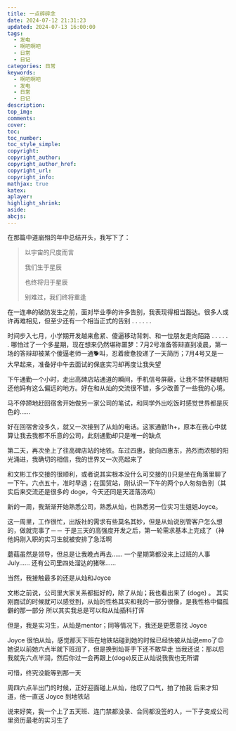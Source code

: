 ```yaml
---
title: 一点碎碎念
date: 2024-07-12 21:31:23
updated: 2024-07-13 16:00:00
tags:
  - 发电
  - 啊吧啊吧
  - 日常
  - 日记
categories: 日常
keywords:
  - 啊吧啊吧
  - 发电
  - 日常
  - 日记
description: 
top_img:
comments:
cover:
toc:
toc_number:
toc_style_simple:
copyright:
copyright_author:
copyright_author_href:
copyright_url:
copyright_info:
mathjax: true
katex:
aplayer:
highlight_shrink:
aside:
abcjs:
---
```


在那篇中道崩殂的年中总结开头，我写下了：

> 以宇宙的尺度而言
>
> 我们生于星辰
>
> 也终将归于星辰
>
> 别难过，我们终将重逢

在一连串的破防发生之前，面对毕业季的许多告别，我表现得相当豁达。很多人或许再难相见，但至少还有一个相当正式的告别 . . . . . . 

时间步入七月，小学期开发越来愈紧、傻逼移动背刺、和一位朋友走向陌路 . . . . . . 哪怕过了一个多星期，现在想来仍然堪称噩梦：7月2号准备答辩直到凌晨，第一场的答辩却被某个傻逼老师一通🐕叫，忍着疲惫投递了一天简历；7月4号又是一大早起来，准备好中午去面试的保底实习却再度让我失望

下午通勤一个小时，走出高碑店站通道的瞬间，手机信号屏蔽，让我不禁怀疑朝阳还他妈有这么偏远的地方。好在和从灿的交流很不错，多少改善了一些我的心境。

马不停蹄地赶回宿舍开始做另一家公司的笔试，和同学外出吃饭时感觉世界都是灰色的......

好在回宿舍没多久，就又一次接到了从灿的电话。这家通勤1h+，原本在我心中就算让我去我都不乐意的公司，此刻通勤却只是唯一的缺点

第二天，再次坐上了往高碑店站的地铁。车过四惠，驶向四惠东，热烈而浓郁的阳光涌进，我确切的相信，我的世界又一次亮起来了

和文彬工作交接的很顺利，或者说其实根本没什么可交接的()只是坐在角落里聊了一下午。六点五十，准时早退；在国贸站，刚认识一下午的两个p人匆匆告别（其实后来交流还是很多的 doge，今天还同是天涯落汤鸡）

新的一周，我渐渐开始熟悉公司，熟悉从灿，也熟悉另一位实习生姐姐Joyce。

这一周里，工作很忙，出版社的需求有些莫名其妙，但是从灿说别管客户怎么想的，做就完事了－－ 于是三天的高强度开发之后，第一轮需求基本上完成了（神他妈刚入职的实习生就被安排了急活啊

蘑菇虽然是领导，但总是让我晚点再去......
一个星期第都没来上过班的人事July......
还有公司里四处溜达的猪咪......

当然，我接触最多的还是从灿和Joyce

文彬之前说，公司里大家关系都挺好的，除了从灿；我也看出来了 (doge) 。 其实刚面试的时候就可以感觉到，从灿的性格其实和我的一部分很像，是我性格中偏孤僻的那一部分 所以其实我总是可以和从灿插科打诨

但是，我是实习生，从灿是mentor；同等情况下，我还是更愿意找 Joyce

Joyce 很怕从灿，感觉那天下班在地铁站碰到她的时候已经快被从灿说emo了🙃 她说以前她六点半就下班润了，但是换到灿哥手下还不敢早走 当我还说：那以后我就先六点半润，然后你过一会再跟上(doge)反正从灿说我我也无所谓

可惜，终究没能等到那一天

周四六点半出门的时候，正好迎面碰上从灿，他叹了口气，拍了拍我
后来才知道，他一直送 Joyce 到地铁站

说来好笑，我一个上了五天班、连门禁都没录、合同都没签的人，一下子变成公司里资历最老的实习生了
